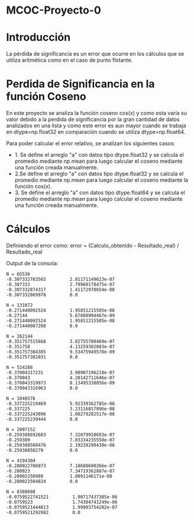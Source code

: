 # MCOC-Proyecto-0

<b> <H1> Introducción </H1> </b>

La pérdida de significancia es un error que ocurre en los cálculos que se utiliza aritmética como en el caso de punto flotante.

<b> <H1> Perdida de Significancia en la función Coseno </H1> </b>

En este proyecto se analiza la función coseno cos(x) y como esta varía su valor debido a la perdida de significancia por la gran cantidad de datos analizados en una lista y como este error es aun mayor cuando se trabaja en dtype=np.float32 en comparación cuando se utiliza dtype=np.float64.

Para poder calcular el error relativo, se analizan los siguientes casos:
<UL>
    <LI>1. Se define el arreglo "a" con datos tipo dtype.float32 y se calcula el promedio mediante np.mean para luego calcular el coseno mediante una función creada manualmente.
    <LI>2.Se define el arreglo "a" con datos tipo dtype.float32 y se calcula el promedio mediante np.mean para luego calcular el coseno mediante la función cos(x).
    <LI>3. Se define el arreglo "a" con datos tipo dtype.float64 y se calcula el promedio mediante np.mean para luego calcular el coseno mediante una función creada manualmente.
</UL>
    
<b> <H1> Cálculos </H1> </b>
Definiendo el error como:
    error = (Calculo_obtenido - Resultado_real) / Resultado_real

Output de la consola:

    N = 65536
    -0.307332783565         2.81171149623e-07
    -0.307333               2.79960178475e-07
    -0.307332874317         1.41172978654e-08
    -0.307332869978         0.0

    N = 131072
    -0.271440092524         1.95851215505e-08
    -0.27144                5.67808994467e-09
    -0.271440092524         1.95851215505e-08
    -0.271440087208         0.0

    N = 262144
    -0.351757515668         3.82755780469e-07
    -0.351758               4.13259302803e-07
    -0.351757384385         9.53475949578e-09
    -0.351757381031         0.0

    N = 524288
    -0.37004317231          3.90907196218e-07
    -0.370043               4.28142711646e-07
    -0.370043319973         8.13495338056e-09
    -0.370043316963         0.0

    N = 1048576
    -0.337225219469         5.92339362785e-08
    -0.337225               3.23116817896e-08
    -0.337225243096         1.08279282517e-08
    -0.337225239444         0.0

    N = 2097152
    -0.259388692683         7.32079910693e-07
    -0.259389               7.03334235558e-07
    -0.259388508476         2.19228290438e-08
    -0.25938850279          0.0

    N = 4194304
    -0.280022706073         7.18688690266e-07
    -0.280023               7.34719362887e-07
    -0.28002250989          1.8091146171e-08
    -0.280022504824         0.0

    N = 8388608
    -0.0759522741521         1.90717437385e-06
    -0.0759523               1.74304741249e-06
    -0.0759521444813         1.99903754282e-07
    -0.0759521292982         0.0

